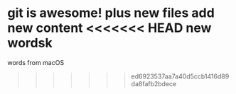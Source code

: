 git is awesome!
plus new files
add new content
<<<<<<< HEAD
new wordsk
=======
words from macOS
>>>>>>> ed6923537aa7a40d5ccb1416d89da8fafb2bdece
